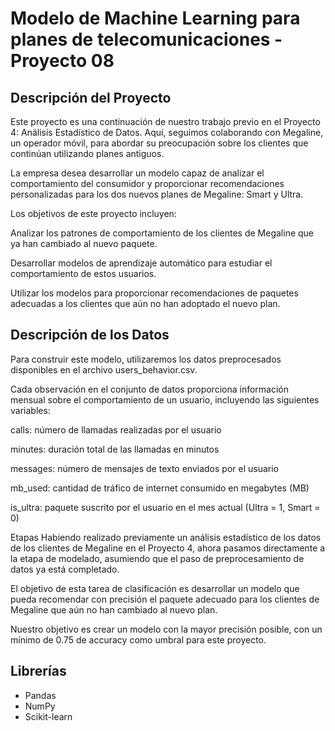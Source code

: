 # Modelo de Machine Learning para planes de telecomunicaciones - Proyecto 08

## Descripción del Proyecto

Este proyecto es una continuación de nuestro trabajo previo en el Proyecto 4: Análisis Estadístico de Datos. Aquí, seguimos colaborando con Megaline, un operador móvil, para abordar su preocupación sobre los clientes que continúan utilizando planes antiguos.

La empresa desea desarrollar un modelo capaz de analizar el comportamiento del consumidor y proporcionar recomendaciones personalizadas para los dos nuevos planes de Megaline: Smart y Ultra.

Los objetivos de este proyecto incluyen:

Analizar los patrones de comportamiento de los clientes de Megaline que ya han cambiado al nuevo paquete.

Desarrollar modelos de aprendizaje automático para estudiar el comportamiento de estos usuarios.

Utilizar los modelos para proporcionar recomendaciones de paquetes adecuadas a los clientes que aún no han adoptado el nuevo plan.

## Descripción de los Datos
Para construir este modelo, utilizaremos los datos preprocesados disponibles en el archivo users_behavior.csv.

Cada observación en el conjunto de datos proporciona información mensual sobre el comportamiento de un usuario, incluyendo las siguientes variables:

calls: número de llamadas realizadas por el usuario

minutes: duración total de las llamadas en minutos

messages: número de mensajes de texto enviados por el usuario

mb_used: cantidad de tráfico de internet consumido en megabytes (MB)

is_ultra: paquete suscrito por el usuario en el mes actual (Ultra = 1, Smart = 0)

Etapas
Habiendo realizado previamente un análisis estadístico de los datos de los clientes de Megaline en el Proyecto 4, ahora pasamos directamente a la etapa de modelado, asumiendo que el paso de preprocesamiento de datos ya está completado.

El objetivo de esta tarea de clasificación es desarrollar un modelo que pueda recomendar con precisión el paquete adecuado para los clientes de Megaline que aún no han cambiado al nuevo plan.

Nuestro objetivo es crear un modelo con la mayor precisión posible, con un mínimo de 0.75 de accuracy como umbral para este proyecto.

## Librerías

- Pandas
- NumPy
- Scikit-learn
